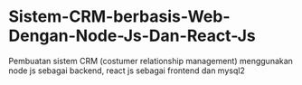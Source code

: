 # Sistem-CRM-berbasis-Web-Dengan-Node-Js-Dan-React-Js
Pembuatan sistem CRM (costumer relationship management) menggunakan node js sebagai backend, react js sebagai frontend dan mysql2 
